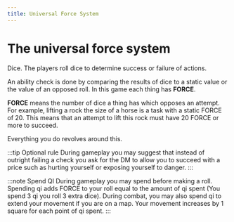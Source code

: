 ```yaml
---
title: Universal Force System
---
```


# The universal force system

Dice. The players roll dice to determine success or failure of actions.

An ability check is done by comparing the results of dice to a static value or the value of an opposed roll. In this game
each thing has **FORCE**. 

**FORCE** means the number of dice a thing has which opposes an attempt. For example, lifting a
rock the size of a horse is a task with a static FORCE of 20. This means that an attempt to lift this rock must have 20 
FORCE or more to succeed.

Everything you do revolves around this.

:::tip Optional rule
During gameplay you may suggest that instead of outright failing a check you ask for the DM to allow you to succeed with
a price such as hurting yourself or exposing yourself to danger.
:::

:::note Spend QI
During gameplay you may spend before making a roll. Spending qi adds FORCE to your roll equal to the amount of qi spent
(You spend 3 qi you roll 3 extra dice). During combat, you may also spend qi to extend your movement if you are on a map.
Your movement increases by 1 square for each point of qi spent.
:::
